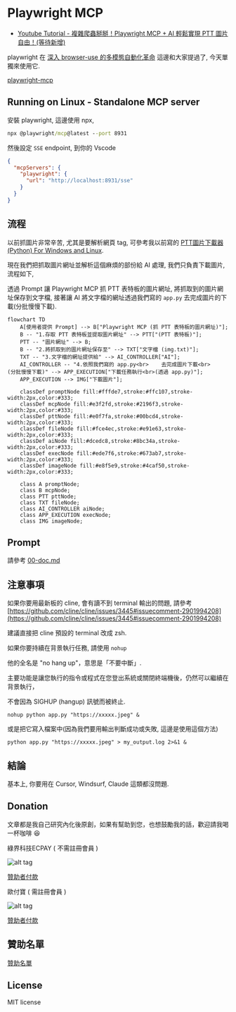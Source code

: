 # Playwright MCP

* [Youtube Tutorial - 複雜爬蟲掰掰！Playwright MCP + AI 輕鬆實現 PTT 圖片自由！(等待新增)](xxx)

playwright 在 [深入 browser-use 的多模態自動化革命](https://github.com/twtrubiks/browser-use-tutorial) 這邊和大家提過了, 今天單獨來使用它.

[playwright-mcp](https://github.com/microsoft/playwright-mcp)

## Running on Linux - Standalone MCP server

安裝 playwright, 這邊使用 npx,

```cmd
npx @playwright/mcp@latest --port 8931
```

然後設定 `SSE` endpoint, 到你的 Vscode

```json
{
  "mcpServers": {
    "playwright": {
      "url": "http://localhost:8931/sse"
    }
  }
}
```

## 流程

以前抓圖片非常辛苦, 尤其是要解析網頁 tag, 可參考我以前寫的 [PTT圖片下載器 (Python) For Windows and Linux](https://github.com/twtrubiks/PTT_Beauty_Spider/tree/master).

現在我們把抓取圖片網址並解析這個麻煩的部份給 AI 處理, 我們只負責下載圖片, 流程如下,

透過 Prompt 讓 Playwright MCP 抓 PTT 表特板的圖片網址, 將抓取到的圖片網址保存到文字檔, 接著讓 AI 將文字檔的網址透過我們寫的 `app.py` 去完成圖片的下載(分批慢慢下載).

```mermaid
flowchart TD
    A[使用者提供 Prompt] --> B["Playwright MCP (抓 PTT 表特板的圖片網址)"];
    B -- "1.存取 PTT 表特板並提取圖片網址" --> PTT["(PTT 表特板)"];
    PTT -- "圖片網址" --> B;
    B -- "2.將抓取到的圖片網址保存至" --> TXT["文字檔 (img.txt)"];
    TXT -- "3.文字檔的網址提供給" --> AI_CONTROLLER["AI"];
    AI_CONTROLLER -- "4.依照我們寫的 app.py<br>    去完成圖片下載<br>    (分批慢慢下載)" --> APP_EXECUTION["下載任務執行<br>(透過 app.py)"];
    APP_EXECUTION --> IMG["下載圖片"];

    classDef promptNode fill:#fffde7,stroke:#ffc107,stroke-width:2px,color:#333;
    classDef mcpNode fill:#e3f2fd,stroke:#2196f3,stroke-width:2px,color:#333;
    classDef pttNode fill:#e0f7fa,stroke:#00bcd4,stroke-width:2px,color:#333;
    classDef fileNode fill:#fce4ec,stroke:#e91e63,stroke-width:2px,color:#333;
    classDef aiNode fill:#dcedc8,stroke:#8bc34a,stroke-width:2px,color:#333;
    classDef execNode fill:#ede7f6,stroke:#673ab7,stroke-width:2px,color:#333;
    classDef imageNode fill:#e8f5e9,stroke:#4caf50,stroke-width:2px,color:#333;

    class A promptNode;
    class B mcpNode;
    class PTT pttNode;
    class TXT fileNode;
    class AI_CONTROLLER aiNode;
    class APP_EXECUTION execNode;
    class IMG imageNode;
```

## Prompt

請參考 [00-doc.md](.clinerules/00-doc.md)

## 注意事項

如果你要用最新板的 cline, 會有讀不到 terminal 輸出的問題, 請參考 [https://github.com/cline/cline/issues/3445#issuecomment-2901994208](https://github.com/cline/cline/issues/3445#issuecomment-2901994208)

建議直接把 cline 預設的 terminal 改成 zsh.

如果你要持續在背景執行任務, 請使用 `nohup`

他的全名是 "no hang up"，意思是「不要中斷」.

主要功能是讓您執行的指令或程式在您登出系統或關閉終端機後，仍然可以繼續在背景執行，

不會因為 SIGHUP (hangup) 訊號而被終止.

`nohup python app.py "https://xxxxx.jpeg" &`

或是把它寫入檔案中(因為我們要用輸出判斷成功或失敗, 這邊是使用這個方法)

`python app.py "https://xxxxx.jpeg" > my_output.log 2>&1 &`

## 結論

基本上, 你要用在 Cursor, Windsurf, Claude 這類都沒問題.

## Donation

文章都是我自己研究內化後原創，如果有幫助到您，也想鼓勵我的話，歡迎請我喝一杯咖啡  :laughing:

綠界科技ECPAY ( 不需註冊會員 )

![alt tag](https://payment.ecpay.com.tw/Upload/QRCode/201906/QRCode_672351b8-5ab3-42dd-9c7c-c24c3e6a10a0.png)

[贊助者付款](http://bit.ly/2F7Jrha)

歐付寶 ( 需註冊會員 )

![alt tag](https://i.imgur.com/LRct9xa.png)

[贊助者付款](https://payment.opay.tw/Broadcaster/Donate/9E47FDEF85ABE383A0F5FC6A218606F8)

## 贊助名單

[贊助名單](https://github.com/twtrubiks/Thank-you-for-donate)

## License

MIT license
